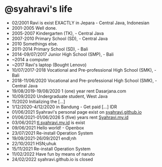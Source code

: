 @syahravi's life
===============

- 02/2001 Ravi is exist EXACTLY in Jepara - Central Java, Indonesian
- 2001-2005 Well done.
- 2005-2007 Kindergarten (TK), - Central Java
- 2007-2010 Primary School (SD), - Central Java
- 2010 Somethings else.
- 2011-2014 Primary School (SD), - Bali
- 2014-09/07/2017 Junior High School (SMP), - Bali
- ~2014 a computer
- ~2017 Ravi's laptop (Bought Lenovo)
- 10/07/2017-2018 Vocational and  Pre-professional High School (SMK), - Bali
- 2018-11/06/2020 Vocational and Pre-professional High School (SMK), - Central Java
- 19/08/2019-19/08/2020 1 (one) year rent Dasarjana.com
- 10/09/2020 Undergraduate student, West Java
- 11/2020 Initializing the [...]
- 1/12/2020-4/12/2020 in Bandung - Get paid [...] IDR
- 01/06/2021 Syahravi's personal page exist on [syahravi.github.io](https://syahravi.github.io)
- 01/06/2021-01/06/2026 5 (five) years rent [Syahravi.my.id](https://syahravi.my.id)
- 03/06/2021 [tl.syahravi.my.id](/) is exist
- 09/06/2021 Hello world! - Openbox
- 23/07/2021 Re-install Operation System
- 19/09/2021-26/09/2021 endl;nh
- 22/10/2021 HSN;uhuk
- 15/11/2021 Re-install Operation System
- 11/02/2022 Have fun by means of naruto
- 24/02/2022 syahravi.github.io is closed
